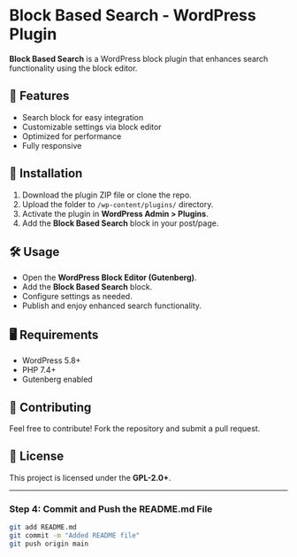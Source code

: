 # Block Based Search - WordPress Plugin

**Block Based Search** is a WordPress block plugin that enhances search functionality using the block editor.

## 🚀 Features
- Search block for easy integration
- Customizable settings via block editor
- Optimized for performance
- Fully responsive

## 📌 Installation
1. Download the plugin ZIP file or clone the repo.
2. Upload the folder to `/wp-content/plugins/` directory.
3. Activate the plugin in **WordPress Admin > Plugins**.
4. Add the **Block Based Search** block in your post/page.

## 🛠 Usage
- Open the **WordPress Block Editor (Gutenberg)**.
- Add the **Block Based Search** block.
- Configure settings as needed.
- Publish and enjoy enhanced search functionality.

## 🖥️ Requirements
- WordPress 5.8+  
- PHP 7.4+  
- Gutenberg enabled

## 🎯 Contributing
Feel free to contribute! Fork the repository and submit a pull request.

## 📄 License
This project is licensed under the **GPL-2.0+**.

---

### **Step 4: Commit and Push the README.md File**
```sh
git add README.md
git commit -m "Added README file"
git push origin main
